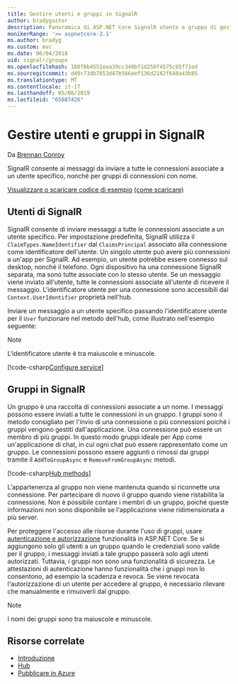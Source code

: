 ```yaml
---
title: Gestire utenti e gruppi in SignalR
author: bradygaster
description: Panoramica di ASP.NET Core SignalR utente e gruppo di gestione.
monikerRange: '>= aspnetcore-2.1'
ms.author: bradyg
ms.custom: mvc
ms.date: 06/04/2018
uid: signalr/groups
ms.openlocfilehash: 180f8b4551eea39cc340bf1d250f4575cb5f71ed
ms.sourcegitcommit: dd9c73db7853d87b566eef136d2162f648a43b85
ms.translationtype: MT
ms.contentlocale: it-IT
ms.lasthandoff: 05/06/2019
ms.locfileid: "65087426"
---
```

# <a name="manage-users-and-groups-in-signalr"></a>Gestire utenti e gruppi in SignalR

Da [Brennan Conroy](https://github.com/BrennanConroy)

SignalR consente ai messaggi da inviare a tutte le connessioni associate a un utente specifico, nonché per gruppi di connessioni con nome.

[Visualizzare o scaricare codice di esempio](https://github.com/aspnet/AspNetCore.Docs/tree/master/aspnetcore/signalr/groups/sample/) [(come scaricare)](xref:index#how-to-download-a-sample)

## <a name="users-in-signalr"></a>Utenti di SignalR

SignalR consente di inviare messaggi a tutte le connessioni associate a un utente specifico. Per impostazione predefinita, SignalR utilizza il `ClaimTypes.NameIdentifier` dal `ClaimsPrincipal` associato alla connessione come identificatore dell'utente. Un singolo utente può avere più connessioni a un'app per SignalR. Ad esempio, un utente potrebbe essere connesso sul desktop, nonché il telefono. Ogni dispositivo ha una connessione SignalR separata, ma sono tutte associate con lo stesso utente. Se un messaggio viene inviato all'utente, tutte le connessioni associate all'utente di ricevere il messaggio. L'identificatore utente per una connessione sono accessibili dal `Context.UserIdentifier` proprietà nell'hub.

Inviare un messaggio a un utente specifico passando l'identificatore utente per il `User` funzionare nel metodo dell'hub, come illustrato nell'esempio seguente:

> [!NOTE]
> L'identificatore utente è tra maiuscole e minuscole.

[!code-csharp[Configure service](groups/sample/hubs/chathub.cs?range=29-32)]

## <a name="groups-in-signalr"></a>Gruppi in SignalR

Un gruppo è una raccolta di connessioni associate a un nome. I messaggi possono essere inviati a tutte le connessioni in un gruppo. I gruppi sono il metodo consigliato per l'invio di una connessione o più connessioni poiché i gruppi vengono gestiti dall'applicazione. Una connessione può essere un membro di più gruppi. In questo modo gruppi ideale per App come un'applicazione di chat, in cui ogni chat può essere rappresentato come un gruppo. Le connessioni possono essere aggiunti o rimossi dai gruppi tramite il `AddToGroupAsync` e `RemoveFromGroupAsync` metodi.

[!code-csharp[Hub methods](groups/sample/hubs/chathub.cs?range=15-27)]

L'appartenenza al gruppo non viene mantenuta quando si riconnette una connessione. Per partecipare di nuovo il gruppo quando viene ristabilita la connessione. Non è possibile contare i membri di un gruppo, poiché queste informazioni non sono disponibile se l'applicazione viene ridimensionata a più server.

Per proteggere l'accesso alle risorse durante l'uso di gruppi, usare [autenticazione e autorizzazione](xref:signalr/authn-and-authz) funzionalità in ASP.NET Core. Se si aggiungono solo gli utenti a un gruppo quando le credenziali sono valide per il gruppo, i messaggi inviati a tale gruppo passerà solo agli utenti autorizzati. Tuttavia, i gruppi non sono una funzionalità di sicurezza. Le attestazioni di autenticazione hanno funzionalità che i gruppi non lo consentono, ad esempio la scadenza e revoca. Se viene revocata l'autorizzazione di un utente per accedere al gruppo, è necessario rilevare che manualmente e rimuoverli dal gruppo.

> [!NOTE]
> I nomi dei gruppi sono tra maiuscole e minuscole.

## <a name="related-resources"></a>Risorse correlate

* [Introduzione](xref:tutorials/signalr)
* [Hub](xref:signalr/hubs)
* [Pubblicare in Azure](xref:signalr/publish-to-azure-web-app)
